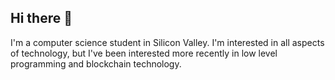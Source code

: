 ## Hi there 👋

I'm a computer science student in Silicon Valley. I'm interested in all aspects of technology, but I've been interested more recently in low level programming and blockchain technology.
